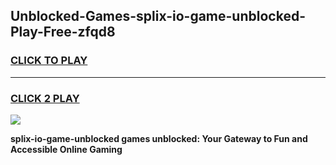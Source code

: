 
## Unblocked-Games-splix-io-game-unblocked-Play-Free-zfqd8
<h3>
<a href="https://premium76.site?title=splix-io-game-unblocked&ref=24M">CLICK TO PLAY</a></h3>
<hr>

<h3>
<a href="https://premium76.site?title=splix-io-game-unblocked&ref=24M">CLICK 2 PLAY</a>
  
</h3>

<a href="https://premium76.site?title=splix-io-game-unblocked&ref=24M"><img src="https://clearcache.store/games.png"></a>


**splix-io-game-unblocked games unblocked: Your Gateway to Fun and Accessible Online Gaming**
